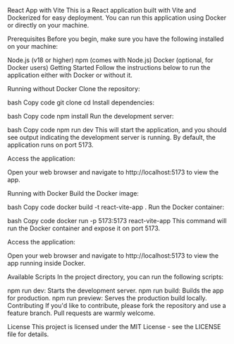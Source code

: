 React App with Vite
This is a React application built with Vite and Dockerized for easy deployment. You can run this application using Docker or directly on your machine.

Prerequisites
Before you begin, make sure you have the following installed on your machine:

Node.js (v18 or higher)
npm (comes with Node.js)
Docker (optional, for Docker users)
Getting Started
Follow the instructions below to run the application either with Docker or without it.

Running without Docker
Clone the repository:

bash
Copy code
git clone <repository-url>
cd <repository-folder>
Install dependencies:

bash
Copy code
npm install
Run the development server:

bash
Copy code
npm run dev
This will start the application, and you should see output indicating the development server is running. By default, the application runs on port 5173.

Access the application:

Open your web browser and navigate to http://localhost:5173 to view the app.

Running with Docker
Build the Docker image:

bash
Copy code
docker build -t react-vite-app .
Run the Docker container:

bash
Copy code
docker run -p 5173:5173 react-vite-app
This command will run the Docker container and expose it on port 5173.

Access the application:

Open your web browser and navigate to http://localhost:5173 to view the app running inside Docker.

Available Scripts
In the project directory, you can run the following scripts:

npm run dev: Starts the development server.
npm run build: Builds the app for production.
npm run preview: Serves the production build locally.
Contributing
If you'd like to contribute, please fork the repository and use a feature branch. Pull requests are warmly welcome.

License
This project is licensed under the MIT License - see the LICENSE file for details.


